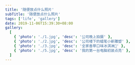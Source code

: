 ```yaml
---
title: '随便放点什么照片'
subTitle: '随便放点什么照片'
tags: ['life', 'gallery']
date: 2019-11-06T15:39:30+08:00
gallery:
  [
    { 'photo': './1.jpg', 'desc': '公司晚上拍摄' },
    { 'photo': './2.jpg', 'desc': '公司楼下的蜡笔小新雕塑' },
    { 'photo': './3.jpg', 'desc': '全家香草口味冰淇淋🍦' },
    { 'photo': './5.jpg', 'desc': '我的第一台电脑初装点亮' },
  ]
---
```

